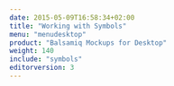 ```yaml
---
date: 2015-05-09T16:58:34+02:00
title: "Working with Symbols"
menu: "menudesktop"
product: "Balsamiq Mockups for Desktop"
weight: 140
include: "symbols"
editorversion: 3
---
```

